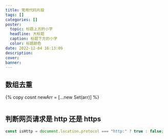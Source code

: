```yaml
---
title: 常用代码片段
tags: []
categories: []
poster:
  topic: 标题上方的小字
  headline: 大标题
  caption: 标题下方的小字
  color: 标题颜色
date: 2022-12-04 16:13:09
description:
cover:
banner:
---
```


## 数组去重

{% copy
cosnt newArr = [...new Set(arr)]
%}

```js

```

## 判断网页请求是 http 还是 https

```js
const isHttp = document.location.protocol === "http:" ? true : false;
```
